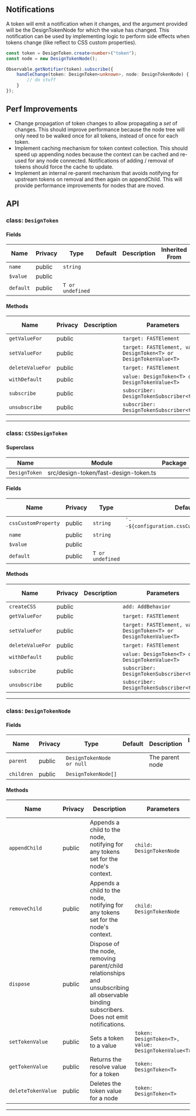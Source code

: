 ## Notifications
A token will emit a notification when it changes, and the argument provided will be the DesignTokenNode for which the value has changed. This notification can be used by implementing logic to perform side effects when tokens change (like reflect to CSS custom properties).

```ts
const token = DesignToken.create<number>("token");
const node = new DesignTokenNode();

Observable.getNotifier(token).subscribe({
    handleChange(token: DesignToken<unknown>, node: DesignTokenNode) {
        // do stuff
    }
});
```

## Perf Improvements
- Change propagation of token changes to allow propagating a *set* of changes. This should improve performance because the node tree will only need to be walked once for all tokens, instead of once for each token.
- Implement caching mechanism for token context collection. This should speed up appending nodes because the context can be cached and re-used for any node connected. Notifications of adding / removal of tokens should force the cache to update.
- Implement an internal re-parent mechanism that avoids notifying for upstream tokens on removal and then again on appendChild. This will provide performance improvements for nodes that are moved.

## API





### class: `DesignToken`

#### Fields

| Name      | Privacy | Type             | Default | Description | Inherited From |
| --------- | ------- | ---------------- | ------- | ----------- | -------------- |
| `name`    | public  | `string`         |         |             |                |
| `$value`  | public  |                  |         |             |                |
| `default` | public  | `T or undefined` |         |             |                |

#### Methods

| Name             | Privacy | Description | Parameters                                                          | Return | Inherited From |
| ---------------- | ------- | ----------- | ------------------------------------------------------------------- | ------ | -------------- |
| `getValueFor`    | public  |             | `target: FASTElement`                                               | `T`    |                |
| `setValueFor`    | public  |             | `target: FASTElement, value: DesignToken<T> or DesignTokenValue<T>` | `void` |                |
| `deleteValueFor` | public  |             | `target: FASTElement`                                               | `this` |                |
| `withDefault`    | public  |             | `value: DesignToken<T> or DesignTokenValue<T>`                      | `this` |                |
| `subscribe`      | public  |             | `subscriber: DesignTokenSubscriber<this>`                           | `void` |                |
| `unsubscribe`    | public  |             | `subscriber: DesignTokenSubscriber<this>`                           | `void` |                |

<hr/>

### class: `CSSDesignToken`

#### Superclass

| Name          | Module                                | Package |
| ------------- | ------------------------------------- | ------- |
| `DesignToken` | src/design-token/fast-design-token.ts |         |

#### Fields

| Name                | Privacy | Type             | Default                                          | Description | Inherited From |
| ------------------- | ------- | ---------------- | ------------------------------------------------ | ----------- | -------------- |
| `cssCustomProperty` | public  | `string`         | `` `--${configuration.cssCustomPropertyName}` `` |             |                |
| `name`              | public  | `string`         |                                                  |             | DesignToken    |
| `$value`            | public  |                  |                                                  |             | DesignToken    |
| `default`           | public  | `T or undefined` |                                                  |             | DesignToken    |

#### Methods

| Name             | Privacy | Description | Parameters                                                          | Return             | Inherited From |
| ---------------- | ------- | ----------- | ------------------------------------------------------------------- | ------------------ | -------------- |
| `createCSS`      | public  |             | `add: AddBehavior`                                                  | `ComposableStyles` |                |
| `getValueFor`    | public  |             | `target: FASTElement`                                               | `T`                | DesignToken    |
| `setValueFor`    | public  |             | `target: FASTElement, value: DesignToken<T> or DesignTokenValue<T>` | `void`             | DesignToken    |
| `deleteValueFor` | public  |             | `target: FASTElement`                                               | `this`             | DesignToken    |
| `withDefault`    | public  |             | `value: DesignToken<T> or DesignTokenValue<T>`                      | `this`             | DesignToken    |
| `subscribe`      | public  |             | `subscriber: DesignTokenSubscriber<this>`                           | `void`             | DesignToken    |
| `unsubscribe`    | public  |             | `subscriber: DesignTokenSubscriber<this>`                           | `void`             | DesignToken    |

<hr/>



### class: `DesignTokenNode`

#### Fields

| Name       | Privacy | Type                      | Default | Description     | Inherited From |
| ---------- | ------- | ------------------------- | ------- | --------------- | -------------- |
| `parent`   | public  | `DesignTokenNode or null` |         | The parent node |                |
| `children` | public  | `DesignTokenNode[]`       |         |                 |                |

#### Methods

| Name               | Privacy | Description                                                                                                                                 | Parameters                                          | Return | Inherited From |
| ------------------ | ------- | ------------------------------------------------------------------------------------------------------------------------------------------- | --------------------------------------------------- | ------ | -------------- |
| `appendChild`      | public  | Appends a child to the node, notifying for any tokens set for the node's context.                                                           | `child: DesignTokenNode`                            |        |                |
| `removeChild`      | public  | Appends a child to the node, notifying for any tokens set for the node's context.                                                           | `child: DesignTokenNode`                            |        |                |
| `dispose`          | public  | Dispose of the node, removing parent/child relationships and unsubscribing all observable binding subscribers. Does not emit notifications. |                                                     |        |                |
| `setTokenValue`    | public  | Sets a token to a value                                                                                                                     | `token: DesignToken<T>, value: DesignTokenValue<T>` |        |                |
| `getTokenValue`    | public  | Returns the resolve value for a token                                                                                                       | `token: DesignToken<T>`                             | `T`    |                |
| `deleteTokenValue` | public  | Deletes the token value for a node                                                                                                          | `token: DesignToken<T>`                             | `void` |                |

<hr/>




